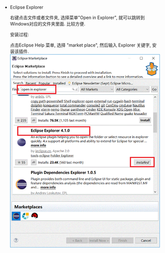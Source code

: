 ﻿
- Eclipse Explorer 

  右键点击文件或者文件夹, 选择菜单"Open in Explorer", 就可以跳转到Windows对应的文件夹里面. 比较方便.
  
  安装过程:
  
  点击Eclipse Help 菜单, 选择 "market place", 然后输入 Explorer 关键字, 安装该插件.
  ![Eclipse Explorer](./explorer.gif)
   

   